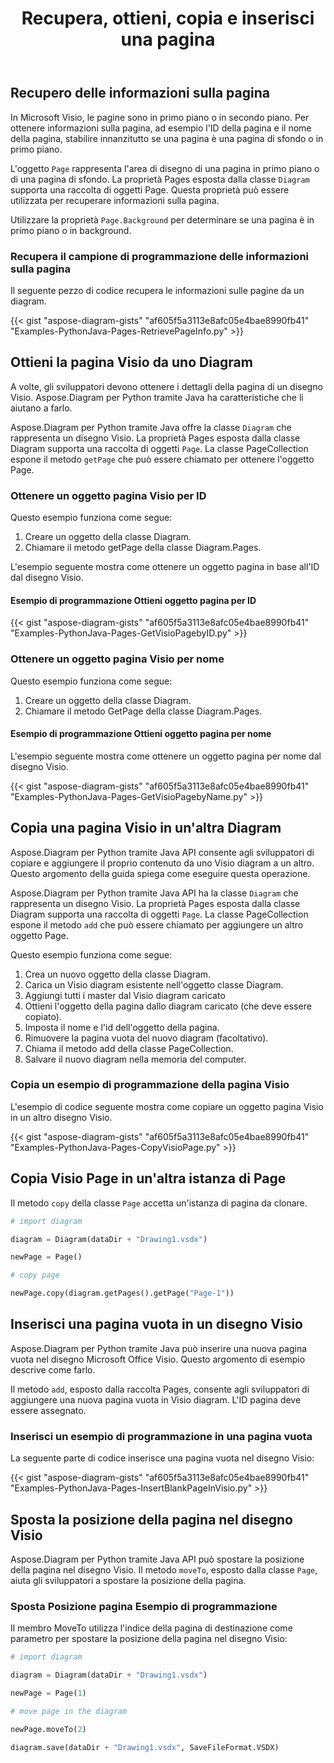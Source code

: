 ﻿---
title: Recupera, ottieni, copia e inserisci una pagina
type: docs
weight: 10
url: /it/python-java/retrieve-get-copy-and-insert-a-page/
---
## **Recupero delle informazioni sulla pagina**
In Microsoft Visio, le pagine sono in primo piano o in secondo piano. Per ottenere informazioni sulla pagina, ad esempio l'ID della pagina e il nome della pagina, stabilire innanzitutto se una pagina è una pagina di sfondo o in primo piano.

L'oggetto `Page` rappresenta l'area di disegno di una pagina in primo piano o di una pagina di sfondo. La proprietà Pages esposta dalla classe `Diagram` supporta una raccolta di oggetti Page. Questa proprietà può essere utilizzata per recuperare informazioni sulla pagina.

Utilizzare la proprietà `Page.Background` per determinare se una pagina è in primo piano o in background.

### **Recupera il campione di programmazione delle informazioni sulla pagina**
Il seguente pezzo di codice recupera le informazioni sulle pagine da un diagram.

{{< gist "aspose-diagram-gists" "af605f5a3113e8afc05e4bae8990fb41" "Examples-PythonJava-Pages-RetrievePageInfo.py" >}}

## **Ottieni la pagina Visio da uno Diagram**
A volte, gli sviluppatori devono ottenere i dettagli della pagina di un disegno Visio. Aspose.Diagram per Python tramite Java ha caratteristiche che li aiutano a farlo.

Aspose.Diagram per Python tramite Java offre la classe `Diagram` che rappresenta un disegno Visio. La proprietà Pages esposta dalla classe Diagram supporta una raccolta di oggetti `Page`. La classe PageCollection espone il metodo `getPage` che può essere chiamato per ottenere l'oggetto Page.

### **Ottenere un oggetto pagina Visio per ID**
Questo esempio funziona come segue:

1. Creare un oggetto della classe Diagram.
1. Chiamare il metodo getPage della classe Diagram.Pages.

L'esempio seguente mostra come ottenere un oggetto pagina in base all'ID dal disegno Visio.

#### **Esempio di programmazione Ottieni oggetto pagina per ID**
{{< gist "aspose-diagram-gists" "af605f5a3113e8afc05e4bae8990fb41" "Examples-PythonJava-Pages-GetVisioPagebyID.py" >}}

### **Ottenere un oggetto pagina Visio per nome**
Questo esempio funziona come segue:

1. Creare un oggetto della classe Diagram.
1. Chiamare il metodo GetPage della classe Diagram.Pages.

#### **Esempio di programmazione Ottieni oggetto pagina per nome**
L'esempio seguente mostra come ottenere un oggetto pagina per nome dal disegno Visio.

{{< gist "aspose-diagram-gists" "af605f5a3113e8afc05e4bae8990fb41" "Examples-PythonJava-Pages-GetVisioPagebyName.py" >}}

## **Copia una pagina Visio in un'altra Diagram**
Aspose.Diagram per Python tramite Java API consente agli sviluppatori di copiare e aggiungere il proprio contenuto da uno Visio diagram a un altro. Questo argomento della guida spiega come eseguire questa operazione.

Aspose.Diagram per Python tramite Java API ha la classe `Diagram` che rappresenta un disegno Visio. La proprietà Pages esposta dalla classe Diagram supporta una raccolta di oggetti `Page`. La classe PageCollection espone il metodo `add` che può essere chiamato per aggiungere un altro oggetto Page.

Questo esempio funziona come segue:

1. Crea un nuovo oggetto della classe Diagram.
1. Carica un Visio diagram esistente nell'oggetto classe Diagram.
1. Aggiungi tutti i master dal Visio diagram caricato
1. Ottieni l'oggetto della pagina dallo diagram caricato (che deve essere copiato).
1. Imposta il nome e l'id dell'oggetto della pagina.
1. Rimuovere la pagina vuota del nuovo diagram (facoltativo).
1. Chiama il metodo add della classe PageCollection.
1. Salvare il nuovo diagram nella memoria del computer.

### **Copia un esempio di programmazione della pagina Visio**
L'esempio di codice seguente mostra come copiare un oggetto pagina Visio in un altro disegno Visio.

{{< gist "aspose-diagram-gists" "af605f5a3113e8afc05e4bae8990fb41" "Examples-PythonJava-Pages-CopyVisioPage.py" >}}

## **Copia Visio Page in un'altra istanza di Page**
Il metodo `copy` della classe `Page` accetta un'istanza di pagina da clonare.

``` python
# import diagram

diagram = Diagram(dataDir + "Drawing1.vsdx")

newPage = Page()

# copy page

newPage.copy(diagram.getPages().getPage("Page-1"))

```

## **Inserisci una pagina vuota in un disegno Visio**
Aspose.Diagram per Python tramite Java può inserire una nuova pagina vuota nel disegno Microsoft Office Visio. Questo argomento di esempio descrive come farlo.

Il metodo `add`, esposto dalla raccolta Pages, consente agli sviluppatori di aggiungere una nuova pagina vuota in Visio diagram. L'ID pagina deve essere assegnato.

### **Inserisci un esempio di programmazione in una pagina vuota**
La seguente parte di codice inserisce una pagina vuota nel disegno Visio:

{{< gist "aspose-diagram-gists" "af605f5a3113e8afc05e4bae8990fb41" "Examples-PythonJava-Pages-InsertBlankPageInVisio.py" >}}

## **Sposta la posizione della pagina nel disegno Visio**
Aspose.Diagram per Python tramite Java API può spostare la posizione della pagina nel disegno Visio. Il metodo `moveTo`, esposto dalla classe `Page`, aiuta gli sviluppatori a spostare la posizione della pagina.

### **Sposta Posizione pagina Esempio di programmazione**
Il membro MoveTo utilizza l'indice della pagina di destinazione come parametro per spostare la posizione della pagina nel disegno Visio:

``` python
# import diagram

diagram = Diagram(dataDir + "Drawing1.vsdx")

newPage = Page(1)

# move page in the diagram

newPage.moveTo(2)

diagram.save(dataDir + "Drawing1.vsdx", SaveFileFormat.VSDX)
```
